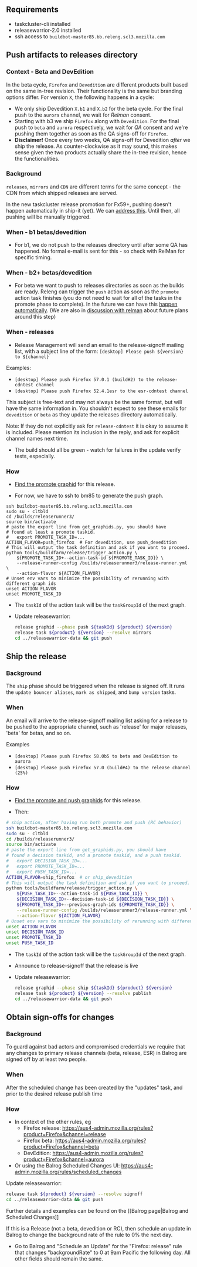 ## Requirements

* taskcluster-cli installed
* releasewarrior-2.0 installed
* ssh access to `buildbot-master85.bb.releng.scl3.mozilla.com`

## Push artifacts to releases directory

### Context - Beta and DevEdition
In the beta cycle, `Firefox` and `Devedition` are different products built based on the same in-tree revision. Their functionality is the same but branding options differ.
For version `X`, the following happens in a cycle:
- We only ship Devedition `X.b1` and `X.b2` for the beta cycle. For the final push to the `aurora` channel, we wait for *Relman* consent.
- Starting with b3 we ship `Firefox` along with `Devedition`. For the final push to `beta` and `aurora` respectively, we wait for *QA* consent and we're pushing them together as soon as the QA signs-off for `Firefox`.
- **Disclaimer!** Once every two weeks, QA signs-off for Devedition *after* we ship the release. As counter-clockwise as it may sound, this makes sense given the two products actually share the in-tree revision, hence the functionalities.

### Background

`releases`, `mirrors` and `CDN` are different terms for the same concept - the CDN from which shipped releases are served.

In the new taskcluster release promotion for Fx59+, pushing doesn't happen automatically in ship-it (yet). We can [address this](https://trello.com/c/vOP7fml4/282-update-releaserunner3-to-automatically-run-the-push-flavor-rather-than-promote-for-certain-release-types). Until then, all pushing will be manually triggered.

### When - b1 betas/devedition

- For b1, we do not push to the releases directory until after some QA has happened. No formal e-mail is sent for this - so check with RelMan for specific timing.

### When - b2+ betas/devedition

- For beta we want to push to releases directories as soon as the builds are ready. Releng can trigger the `push` action as soon as the `promote` action task finishes (you do not need to wait for all of the tasks in the promote phase to complete). In the future we can have this [happen automatically](https://trello.com/c/vOP7fml4/282-update-releaserunner3-to-automatically-run-the-push-flavor-rather-than-promote-for-certain-release-types). (We are also in [discussion with relman](https://bugzilla.mozilla.org/show_bug.cgi?id=1433284) about future plans around this step)

### When - releases

* Release Management will send an email to the release-signoff mailing list, with a subject line of the form: `[desktop] Please push ${version} to ${channel}`

Examples:
- `[desktop] Please push Firefox 57.0.1 (build#2) to the release-cdntest channel`
- `[desktop] Please push Firefox 52.4.1esr to the esr-cdntest channel`

This subject is free-text and may not always be the same format, but will have the same information in. You shouldn't expect to see these emails for `devedition` or `beta` as they update the releases directory automatically.

Note: If they do not explicitly ask for `release-cdntest` it is okay to assume it is included. Please mention its inclusion in the reply, and ask for explicit channel names next time.

* The build should all be green - watch for failures in the update verify tests, especially.

### How

* [Find the promote graphid](https://github.com/mozilla-releng/releasewarrior-2.0/blob/master/docs/release-promotion/common/find-graphids.md#finding-graphids) for this release.

* For now, we have to ssh to bm85 to generate the push graph.

```
ssh buildbot-master85.bb.releng.scl3.mozilla.com
sudo su - cltbld
cd /builds/releaserunner3/
source bin/activate
# paste the export line from get_graphids.py, you should have
# found at least a promote taskid.
#   export PROMOTE_TASK_ID=...
ACTION_FLAVOR=push_firefox  # For devedition, use push_devedition
# This will output the task definition and ask if you want to proceed.
python tools/buildfarm/release/trigger_action.py \
    ${PROMOTE_TASK_ID+--action-task-id ${PROMOTE_TASK_ID}} \
    --release-runner-config /builds/releaserunner3/release-runner.yml \
    --action-flavor ${ACTION_FLAVOR}
# Unset env vars to minimize the possibility of rerunning with different graph ids
unset ACTION_FLAVOR
unset PROMOTE_TASK_ID
```
  * The `taskId` of the action task will be the `taskGroupId` of the next graph.

* Update releasewarrior:
    ```sh
    release graphid --phase push ${taskId} ${product} ${version}
    release task ${product} ${version} --resolve mirrors
    cd ../releasewarrior-data && git push
    ```

## Ship the release

### Background

The `ship` phase should be triggered when the release is signed off. It runs the `update bouncer aliases`, `mark as shipped`, and `bump version` tasks.

### When

An email will arrive to the release-signoff mailing list asking for a release to be pushed to the appropriate channel, such as 'release' for major releases, 'beta' for betas, and so on.

Examples
- `[desktop] Please push Firefox 58.0b5 to beta and DevEdition to aurora`
- `[desktop] Please push Firefox 57.0 (build#4) to the release channel (25%)`

### How

* [Find the promote and push graphids](https://github.com/mozilla-releng/releasewarrior-2.0/blob/master/docs/release-promotion/common/find-graphids.md#finding-graphids) for this release.

* Then:

```bash
# ship action, after having run both promote and push (RC behavior)
ssh buildbot-master85.bb.releng.scl3.mozilla.com
sudo su - cltbld
cd /builds/releaserunner3/
source bin/activate
# paste the export line from get_graphids.py, you should have
# found a decision taskid, and a promote taskid, and a push taskid.
#   export DECISION_TASK_ID=...
#   export PROMOTE_TASK_ID=...
#   export PUSH_TASK_ID=...
ACTION_FLAVOR=ship_firefox  # or ship_devedition
# This will output the task definition and ask if you want to proceed.
python tools/buildfarm/release/trigger_action.py \
    ${PUSH_TASK_ID+--action-task-id ${PUSH_TASK_ID}} \
    ${DECISION_TASK_ID+--decision-task-id ${DECISION_TASK_ID}} \
    ${PROMOTE_TASK_ID+--previous-graph-ids ${PROMOTE_TASK_ID}} \
    --release-runner-config /builds/releaserunner3/release-runner.yml \
    --action-flavor ${ACTION_FLAVOR}
# Unset env vars to minimize the possibility of rerunning with different graph ids
unset ACTION_FLAVOR
unset DECISION_TASK_ID
unset PROMOTE_TASK_ID
unset PUSH_TASK_ID
```
  * The `taskId` of the action task will be the `taskGroupId` of the next graph.

* Announce to release-signoff that the release is live
* Update releasewarrior:
    ```sh
    release graphid --phase ship ${taskId} ${product} ${version}
    release task ${product} ${version} --resolve publish
    cd ../releasewarrior-data && git push
    ```

## Obtain sign-offs for changes

### Background

To guard against bad actors and compromised credentials we require that any changes to primary release channels (beta, release, ESR) in Balrog are signed off by at least two people.

### When

After the scheduled change has been created by the "updates" task, and prior to the desired release publish time

### How

* In context of the other rules, eg
    * Firefox release: <https://aus4-admin.mozilla.org/rules?product=Firefox&channel=release>
    * Firefox beta: <https://aus4-admin.mozilla.org/rules?product=Firefox&channel=beta>
    * DevEdition: <https://aus4-admin.mozilla.org/rules?product=Firefox&channel=aurora>
* Or using the Balrog Scheduled Changes UI: <https://aus4-admin.mozilla.org/rules/scheduled_changes>

Update releasewarrior:
```sh
release task ${product} ${version} --resolve signoff
cd ../releasewarrior-data && git push
```

Further details and examples can be found on the [[Balrog page|Balrog and Scheduled Changes]]

If this is a Release (not a beta, devedition or RC), then schedule an update in Balrog to change the background rate of the rule to 0% the next day.
* Go to Balrog and "Schedule an Update" for the "Firefox: release" rule that changes "backgroundRate" to 0 at 9am Pacific the following day. All other fields should remain the same.
